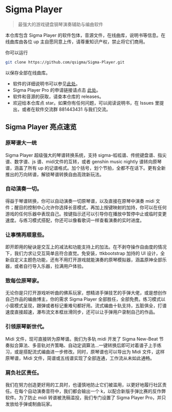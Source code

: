 # Sigma Player
> 最强大的游戏键盘钢琴演奏辅助与编曲软件

本仓库包含 Sigma Player 的软件包体，音源文件，在线曲库，说明书等信息。在线曲库由各位 up 主自愿同意上传，请尊重知识产权，禁止将它们商用。

你可以运行
```bash
git clone https://github.com/qsigma/Sigma-Player.git
```
以保存全部在线曲库。

- 软件的详细说明书可以参见[此处](Sigma%20Player%20说明书%20v5.0.md)。
- Sigma Player Pro 的申请链接请点击 [此处](https://www.wjx.cn/vm/e3srfbJ.aspx#)。
- 软件和音源的获取，请查本仓库的 releases。
- 欢迎给本仓库点 star。如果你有任何问题，可以阅读说明书，在 Issues 里提出，或者在软件交流群 881443431 与我们交流。



## Sigma Player 亮点速览
### 原琴谱大一统
Sigma Player 超级强大的琴谱转换系统，支持 sigma-呱呱谱、传统键盘谱、指尖谱、数字谱、js 谱、midi文件的互转，或者 genshin music nightly 谱转向原琴谱，涵盖了所有 up 的记谱格式。加个括号，划个节拍，全都不在话下。更有全新推出的万向转谱，解锁琴谱转换自由高效新玩法。
### 自动演奏一切。
得益于琴谱转换，你可以自动演奏一切原琴谱，以及直接在原琴中演奏 midi 文件；醒目的控制中心允许你选择长音模式，再加上按键映射的加持，你可以在任何游戏的任何乐器中表现自己。按键指示还可以引导你在播放中暂停中止或临时变更速度。与练习模式搭配，你还可以像看歌词一样查看演奏的实时进度。
### 让事情再顺意些。
即开即用的秘诀是交互上的减法和功能支持上的加法。在不剥夺操作自由度的情况下，我们力求让交互简单且符合直觉。免安装，ttkbootstrap 加持的 UI 设计，全新自定义主题色功能，还有不用打开游戏就能演奏的原琴模拟器，涵盖原神全部乐器，或者自行导入乐器，拉满用户体验。
### 致每位原琴家。
无论你是只打开游戏听听曲的佛系玩家，想精进手弹技艺的手弹大佬，或是想创作自己作品的编曲博主，你的需求 Sigma Player 全部胜任，全部免费。练习模式以小窗模式呈现，跟弹或者标记重难句都好用。流式编曲十轨支持，五脏俱全，打谱速度直接超速，瀑布流文本框丝滑同步，还可以让手弹用户录制自己的作品。
### 引领原琴新世代。
Midi 文件，现可直接转为原琴谱。我们为多轨 midi 开发了 Sigma New-Beat 节奏拟合算法、多音轨对齐策略、自动定调算法…一键转换后即可对着谱子上手练习，或是搭配流式编曲进一步修改。同时，原琴谱也可以导出为 Midi 文件，这样原琴谱，Midi 文件，简谱或五线谱实现了全部连通，工作流从未如此通畅。
### 肩负社区责任。
我们在努力创造更好用的工具时，也谨慎地防止它们被滥用，以更好地履行社区责任。在每个自动演奏音符中，我们都会输出一个 k，以配合新版手弹比赛的反作弊软件。为了防止 midi 转谱被洗稿滥投，我们专门设置了 Sigma Player Pro，并只发放给手弹或制曲玩家。
